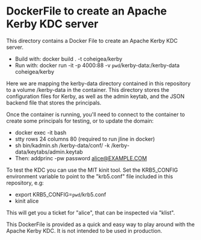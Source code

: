 # DockerFile to create an Apache Kerby KDC server

This directory contains a Docker File to create an Apache Kerby KDC server.

 * Build with: docker build . -t coheigea/kerby
 * Run with: docker run -it -p 4000:88 -v `pwd`/kerby-data:/kerby-data coheigea/kerby

Here we are mapping the kerby-data directory contained in this repository to
a volume /kerby-data in the container. This directory stores the configuration
files for Kerby, as well as the admin keytab, and the JSON backend file that
stores the principals.

Once the container is running, you'll need to connect to the container to
create some principals for testing, or to update the domain:

 * docker exec -it <id> bash
 * stty rows 24 columns 80 (required to run jline in docker)
 * sh bin/kadmin.sh /kerby-data/conf/ -k /kerby-data/keytabs/admin.keytab
 * Then: addprinc -pw password alice@EXAMPLE.COM

To test the KDC you can use the MIT kinit tool. Set the KRB5_CONFIG environment
variable to point to the "krb5.conf" file included in this repository, e.g:

 * export KRB5_CONFIG=`pwd`/krb5.conf
 * kinit alice 

This will get you a ticket for "alice", that can be inspected via "klist".

This DockerFile is provided as a quick and easy way to play around with the
Apache Kerby KDC. It is not intended to be used in production.

